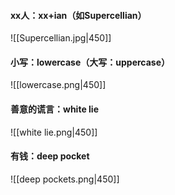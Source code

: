 #### xx人：xx+ian（如Supercellian）

![[Supercellian.jpg|450]]

#### 小写：lowercase（大写：uppercase）

![[lowercase.png|450]]

#### 善意的谎言：white lie

![[white lie.png|450]]

#### 有钱：deep pocket

![[deep pockets.png|450]]